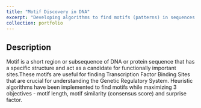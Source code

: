 ```yaml
---
title: "Motif Discovery in DNA"
excerpt: "Developing algorithms to find motifs (patterns) in sequences of DNA"
collection: portfolio
---
```




## Description

Motif is a short region or subsequence of DNA or protein sequence that has a specific structure
and act as a candidate for functionally important sites.These motifs are useful for finding
Transcription Factor Binding Sites that are crucial for understanding the Genetic Regulatory
System. 
Heuristic algorithms have been implemented to find motifs while maximizing 3 objectives - motif length, motif similarity (consensus score) and surprise factor.
